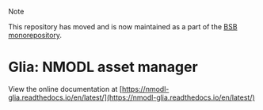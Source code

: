 > [!NOTE]
>
> This repository has moved and is now maintained as a part of the [BSB monorepository](https://github.com/dbbs-lab/bsb).

# Glia: NMODL asset manager

View the online documentation at [https://nmodl-glia.readthedocs.io/en/latest/](https://nmodl-glia.readthedocs.io/en/latest/)
